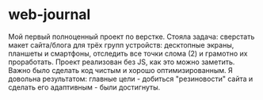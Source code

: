 # web-journal
Мой первый полноценный проект по верстке. Стояла задача: сверстать макет сайта/блога для трёх групп устройств: десктопные экраны, планшеты и смартфоны, отследить все точки слома (2) и грамотно их проработать. Проект реализован без JS, как это можно заметить. Важно было сделать код чистым и хорошо оптимизированным.
Я довольна результатом: главные цели - добиться "резиновости" сайта и сделать его адаптивным - были достигнуты.
